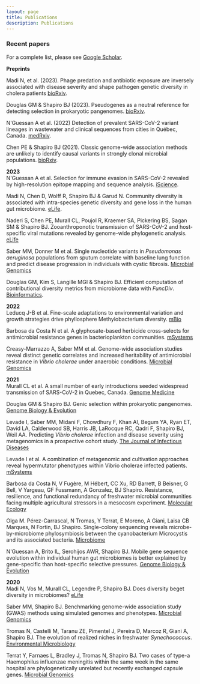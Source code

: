 ```yaml
---
layout: page
title: Publications
description: Publications
---
```


### Recent papers 
For a complete list, please see [Google Scholar](https://scholar.google.ca/citations?hl=en&user=Ohu9Gc4AAAAJ&view_op=list_works&sortby=pubdate). 
  
   
**Preprints** 

Madi N, et al. (2023). Phage predation and antibiotic exposure are inversely associated with disease severity and shape pathogen genetic diversity in cholera patients [bioRxiv](https://www.biorxiv.org/content/10.1101/2023.06.14.544933v1).

Douglas GM & Shapiro BJ (2023). Pseudogenes as a neutral reference for detecting selection in prokaryotic pangenomes. [bioRxiv](https://doi.org/10.1101/2023.05.17.541134).

N'Guessan A et al. (2022) Detection of prevalent SARS-CoV-2 variant lineages in wastewater and clinical sequences from cities in Québec, Canada. [medRxiv](https://www.medrxiv.org/content/10.1101/2022.02.01.22270170v1).

Chen PE & Shapiro BJ (2021). Classic genome-wide association methods are unlikely to identify causal variants in strongly clonal microbial populations. [bioRxiv](https://www.biorxiv.org/content/10.1101/2021.06.30.450606v1). 

**2023**  
N'Guessan A et al. Selection for immune evasion in SARS-CoV-2 revealed by high-resolution epitope mapping and sequence analysis. [iScience](https://www.sciencedirect.com/science/article/pii/S2589004223014712). 

Madi N, Chen D, Wolff R, Shapiro BJ & Garud N. Community diversity is associated with intra-species genetic diversity and gene loss in the human gut microbiome. [eLife](https://elifesciences.org/articles/78530). 

Naderi S, Chen PE, Murall CL, Poujol R, Kraemer SA, Pickering BS, Sagan SM & Shapiro BJ. Zooanthroponotic transmission of SARS-CoV-2 and host-specific viral mutations revealed by genome-wide phylogenetic analysis. [eLife](https://elifesciences.org/articles/83685)

Saber MM, Donner M et al. Single nucleotide variants in *Pseudomonas aeruginosa* populations from sputum correlate with baseline lung function and predict disease progression in individuals with cystic fibrosis. [Microbial Genomics](https://www.microbiologyresearch.org/content/journal/mgen/10.1099/mgen.0.000981) 

Douglas GM, Kim S, Langille MGI & Shapiro BJ. Efficient computation of contributional diversity metrics from microbiome data with *FuncDiv*. [Bioinformatics](https://doi.org/10.1093/bioinformatics/btac809).  

**2022**  
Leducq J-B et al. Fine-scale adaptations to environmental variation and growth strategies drive phyllosphere Methylobacterium diversity. [mBio](https://journals.asm.org/doi/full/10.1128/mbio.03175-21)  

Barbosa da Costa N et al. A glyphosate-based herbicide cross-selects for antimicrobial resistance genes in bacterioplankton communities. [mSystems](https://journals.asm.org/doi/full/10.1128/msystems.01482-21) 

Creasy-Marrazzo A, Saber MM et al. Genome-wide association studies reveal distinct genetic correlates and increased heritability of antimicrobial resistance in *Vibrio cholerae* under anaerobic conditions. [Microbial Genomics](https://www.microbiologyresearch.org/content/journal/mgen/10.1099/mgen.0.000905)  

**2021**   
Murall CL et al. A small number of early introductions seeded widespread transmission of SARS-CoV-2 in Quebec, Canada. [Genome Medicine](https://link.springer.com/article/10.1186/s13073-021-00986-9)  
 
Douglas GM & Shapiro BJ. Genic selection within prokaryotic pangenomes. [Genome Biology & Evolution](https://doi.org/10.1093/gbe/evab234)  

Levade I, Saber MM, Midani F, Chowdhury F, Khan AI, Begum YA, Ryan ET, David LA, Calderwood SB, Harris JB, LaRocque RC, Qadri F, Shapiro BJ, Weil AA. Predicting *Vibrio cholerae* infection and disease severity using metagenomics in a prospective cohort study. [The Journal of Infectious Diseases](https://academic.oup.com/jid/article/223/2/342/5866141) 

Levade I et al. A combination of metagenomic and cultivation approaches reveal hypermutator phenotypes within Vibrio cholerae infected patients. [mSystems](https://journals.asm.org/doi/full/10.1128/mSystems.00889-21)   

Barbosa da Costa N, V Fugère, M Hébert, CC Xu, RD Barrett, B Beisner, G Bell, V Yargeau, GF Fussmann, A Gonzalez, BJ Shapiro. Resistance, resilience, and functional redundancy of freshwater microbial communities facing multiple agricultural stressors in a mesocosm experiment. [Molecular Ecology](https://onlinelibrary.wiley.com/doi/full/10.1111/mec.16100)  

Olga M. Pérez-Carrascal, N Tromas, Y Terrat, E Moreno, A Giani, Laisa CB Marques, N Fortin, BJ Shapiro. Single-colony sequencing reveals microbe-by-microbiome phylosymbiosis between the cyanobacterium Microcystis and its associated bacteria. [Microbiome](https://microbiomejournal.biomedcentral.com/articles/10.1186/s40168-021-01140-8)  

N'Guessan A, Brito IL, Serohijos AWR, Shapiro BJ. Mobile gene sequence evolution within individual human gut microbiomes is better explained by gene-specific than host-specific selective pressures. [Genome Biology & Evolution](https://doi.org/10.1093/gbe/evab142)  

**2020**  
Madi N, Vos M, Murall CL, Legendre P, Shapiro BJ. Does diversity beget diversity in microbiomes? [eLife](https://elifesciences.org/articles/58999)  

Saber MM, Shapiro BJ. Benchmarking genome-wide association study (GWAS) methods using simulated genomes and phenotypes. [Microbial Genomics](https://www.microbiologyresearch.org/content/journal/mgen/10.1099/mgen.0.000337)  

Tromas N, Castelli M, Taranu ZE, Pimentel J, Pereira D, Marcoz R, Giani A, Shapiro BJ. The evolution of realized niches in freshwater *Synechococcus*. [Environmental Microbiology](https://ami-journals.onlinelibrary.wiley.com/doi/full/10.1111/1462-2920.14930)  

Terrat Y, Farnaes L, Bradley J, Tromas N, Shapiro BJ. Two cases of type-a Haemophilus influenzae meningitis within the same week in the same hospital are phylogenetically unrelated but recently exchanged capsule genes. [Microbial Genomics](https://www.microbiologyresearch.org/content/journal/mgen/10.1099/mgen.0.000348)  

